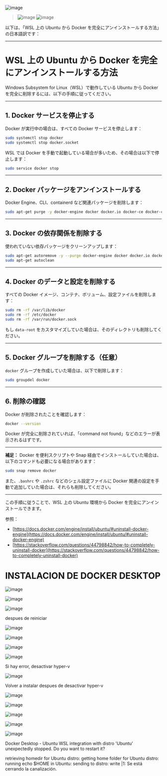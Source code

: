 ![image](https://github.com/user-attachments/assets/fdf88422-aee9-4880-9966-74f24039cd92)


> ![image](https://github.com/user-attachments/assets/08750ec8-e105-4c81-b754-dfbad9181464)
> ![image](https://github.com/user-attachments/assets/09f9854e-32c3-4038-8b28-d3afe88aff6e)



以下は、「WSL 上の Ubuntu から Docker を完全にアンインストールする方法」の日本語訳です：

---

# WSL 上の Ubuntu から Docker を完全にアンインストールする方法

Windows Subsystem for Linux（WSL）で動作している Ubuntu から Docker を完全に削除するには、以下の手順に従ってください。

---

## 1. Docker サービスを停止する

Docker が実行中の場合は、すべての Docker サービスを停止します：

```bash
sudo systemctl stop docker
sudo systemctl stop docker.socket
```

WSL では Docker を手動で起動している場合が多いため、その場合は以下で停止します：

```bash
sudo service docker stop
```

---

## 2. Docker パッケージをアンインストールする

Docker Engine、CLI、containerd など関連パッケージを削除します：

```bash
sudo apt-get purge -y docker-engine docker docker.io docker-ce docker-ce-cli containerd runc
```

---

## 3. Docker の依存関係を削除する

使われていない依存パッケージをクリーンアップします：

```bash
sudo apt-get autoremove -y --purge docker-engine docker docker.io docker-ce
sudo apt-get autoclean
```

---

## 4. Docker のデータと設定を削除する

すべての Docker イメージ、コンテナ、ボリューム、設定ファイルを削除します：

```bash
sudo rm -rf /var/lib/docker
sudo rm -rf /etc/docker
sudo rm -rf /var/run/docker.sock
```

もし `data-root` をカスタマイズしていた場合は、そのディレクトリも削除してください。

---

## 5. Docker グループを削除する（任意）

`docker` グループを作成していた場合は、以下で削除します：

```bash
sudo groupdel docker
```

---

## 6. 削除の確認

Docker が削除されたことを確認します：

```bash
docker --version
```

Docker が完全に削除されていれば、「command not found」などのエラーが表示されるはずです。

---

**補足：**
Docker を便利スクリプトや Snap 経由でインストールしていた場合は、以下のコマンドも必要になる場合があります：

```bash
sudo snap remove docker
```

また、`.bashrc` や `.zshrc` などのシェル設定ファイルに Docker 関連の設定を手動で追加していた場合は、それらも削除してください。

---

この手順に従うことで、WSL 上の Ubuntu 環境から Docker を完全にアンインストールできます。

参照：

* [https://docs.docker.com/engine/install/ubuntu/#uninstall-docker-engine](https://docs.docker.com/engine/install/ubuntu/#uninstall-docker-engine)
* [https://stackoverflow.com/questions/44798842/how-to-completely-uninstall-docker](https://stackoverflow.com/questions/44798842/how-to-completely-uninstall-docker)

# INSTALACION DE DOCKER DESKTOP

![image](https://github.com/user-attachments/assets/62de90ac-2d74-41e0-ba07-a53ff0b0cafb)

![image](https://github.com/user-attachments/assets/40c0fc80-660c-42c9-a2f4-0f51a604055d)

![image](https://github.com/user-attachments/assets/efbad90d-b64c-427d-b25d-0a8657c101ab)

despues de reiniciar

![image](https://github.com/user-attachments/assets/43bd1809-61cd-4864-9698-c5a85d7d7d55)

![image](https://github.com/user-attachments/assets/3721aec4-65f5-422f-90f8-d9fe0af03542)

![image](https://github.com/user-attachments/assets/9222869a-23fe-487e-972d-01b8c1be091c)

![image](https://github.com/user-attachments/assets/2e4b054b-c961-46b2-8f8f-f95da8a5fb8d)

Si hay error, desactivar hyper-v

![image](https://github.com/user-attachments/assets/471f9298-6f4e-414d-8c1c-53bd69aa27af)



Volver a instalar despues de desactivar hyper-v

![image](https://github.com/user-attachments/assets/c30af17c-2cd7-4480-9684-d2f14008990e)

![image](https://github.com/user-attachments/assets/8e3001d3-9298-4e47-a2be-34a65c80cb41)

![image](https://github.com/user-attachments/assets/61bf5947-c9aa-4781-a7ac-e6693eff4a30)

![image](https://github.com/user-attachments/assets/c95b0b45-30ee-43ec-a530-7efb294185d0)

![image](https://github.com/user-attachments/assets/9f530bde-c369-49c7-8649-803e74fc21df)

Docker Desktop - Ubuntu
WSL integration with distro 'Ubuntu' unexpectedly stopped. Do you want to restart it?

retrieving homedir for Ubuntu distro: getting home folder for Ubuntu distro: running echo $HOME in Ubuntu: sending to distro: write |1: Se está cerrando la canalización.
